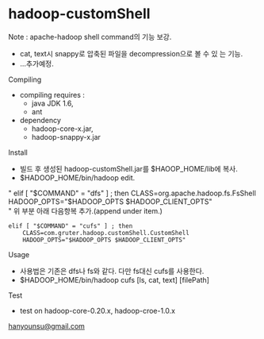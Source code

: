 hadoop-customShell
==================
Note : apache-hadoop shell command의 기능 보강.
- cat, text시 snappy로 압축된 파일을 decompression으로 볼 수 있 는 기능.
- ...추가예정.

Compiling
- compiling requires : 
	- java JDK 1.6,
	- ant
- dependency
	- hadoop-core-x.jar,
	- hadoop-snappy-x.jar
	
Install
- 빌드 후 생성된 hadoop-customShell.jar를 $HAOOP_HOME/lib에 복사.
- $HADOOP_HOME/bin/hadoop edit.

"
	elif [ "$COMMAND" = "dfs" ] ; then
  		CLASS=org.apache.hadoop.fs.FsShell
  		HADOOP_OPTS="$HADOOP_OPTS $HADOOP_CLIENT_OPTS"		
"
위 부분 아래 다음항복 추가.(append under item.)

	elif [ "$COMMAND" = "cufs" ] ; then
  		CLASS=com.gruter.hadoop.customShell.CustomShell
  		HADOOP_OPTS="$HADOOP_OPTS $HADOOP_CLIENT_OPTS"


Usage
- 사용법은 기존은 dfs나 fs와 같다. 다만 fs대신 cufs를 사용한다.
- $HADOOP_HOME/bin/hadoop cufs [ls, cat, text] [filePath]

Test
- test on hadoop-core-0.20.x, hadoop-croe-1.0.x

hanyounsu@gmail.com
